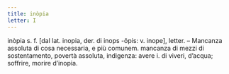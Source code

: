 ```yaml
---
title: inòpia
letter: I
---
```

inòpia s. f. [dal lat. inopia, der. di inops -ŏpis: v. inope], letter. – Mancanza assoluta di cosa necessaria, e più comunem. mancanza di mezzi di sostentamento, povertà assoluta, indigenza: avere i. di viveri, d’acqua; soffrire, morire d’inopia.